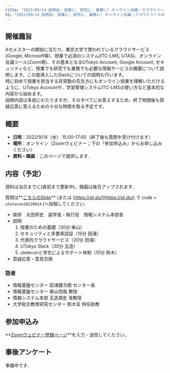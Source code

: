 ```yaml
---
title: "2022/09/14 説明会: 授業に, 研究に, 業務に! オンライン会議・クラウドツールの活用説明会 ⸺ ついに「あのツール」も登場"
h1: "2022/09/14 説明会: 授業に, 研究に, 業務に! オンライン会議・クラウドツールの活用説明会<small> ⸺ ついに「あのツール」も登場</small>"
---
```


## 開催趣旨

Aセメスターの開始に当たり、東京大学で使われているクラウドサービス(Google, Microsoft等)、授業で必須のシステム(ITC-LMS, UTAS)、オンライン会議ツール(Zoom等)、その基本となるUTokyo Account, Google Account, セキュリティなど、授業でも研究でも業務でも必要な情報サービスの概要について説明します。この度導入したSlackについての説明も行います。<br>
特に初めて授業を担当する非常勤の先生方にもオンライン授業を理解いただけるように、UTokyo Accountや、学習管理システムITC-LMSの使い方など基本的な内容から始めます。<br>
説明内容は多岐にわたりますが、そのすべてにお答えするため、終了時間後も質疑応答に答えるための十分な時間を取る予定です。

## 概要

- **日時**：2022/9/14（水） 15:00-17:00（終了後も質問を受け付けます）
- **場所**：オンライン（Zoomウェビナー；下の「参加申込み」からお申し込みください）
- **資料・録画**：このページで提供します．

## 内容（予定）

資料は当日までに(直前まで更新中)，録画は後日アップされます．

質問は**[こちらのSlido](https://app.sli.do/event/wfySjSv1SxU5h9ViZYEBA4/live/questions)** (または [https://sli.do/](https://sli.do/) で code = `utelecon20220914` )へ投稿してください．

- 挨拶　太田邦史　副学長・執行役　情報システム本部長<!--・**[動画](https://youtu.be/..... )**-->
- 説明<!--（**[目次](slides/00-index.pdf)**）-->
    1. 授業のための基礎（30分 柴山<!--；**[資料](slides/01-in-classes.pdf)**・**[動画](https://youtu.be/..... )**-->）
    1. セキュリティと多要素認証（15分 田浦<!--；**[資料](slides/02-security.pdf)**・**[動画](https://youtu.be/..... )**-->）
    1. 代表的クラウドサービス（20分 田浦<!--；**[資料](slides/03-cloud.pdf)**・**[動画](https://youtu.be/..... )**-->）
    1. UTokyo Slack（30分 玉造<!--；**[資料](slides/03-utokyo-slack.pdf)**・**[動画](https://youtu.be/..... )**-->）
    1. uteleconと学生によるサポート体制（10分 鈴木<!--；**[資料](slides/04-utelecon_and_supporters.pdf)**・**[動画](https://youtu.be/.....)**-->）
- 質疑応答・意見交換<!--: ..... を利用しておこないます(**[資料](slides/.....pdf)**・**[動画](https://youtu.be/.....)**).-->

### 話者

- 情報基盤センター 田浦健次朗 センター長
- 情報基盤センター 柴山悦哉 教授
- 情報システム本部 玉造潤史 准教授
- 大学総合教育研究センター 鈴木亘 特任助教

## 参加申込み

**[Zoomウェビナー登録ページ](https://u-tokyo-ac-jp.zoom.us/webinar/register/WN_Q5vJ752qRKaVPo3Ssg67oA)**を入力・送信してください。

## 事後アンケート

準備中です．

<!--
[アンケートページ](https://forms.office.com/r/.....)からご回答ください。
-->
